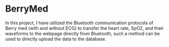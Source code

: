 # BerryMed
In this project, I have utilized the Bluetooth communication protocols of Berry med (with and without ECG) to transfer the heart rate, SpO2, and their waveforms to the webpage directly from Bluetooth, such a method can be used to directly upload the data to the database.

